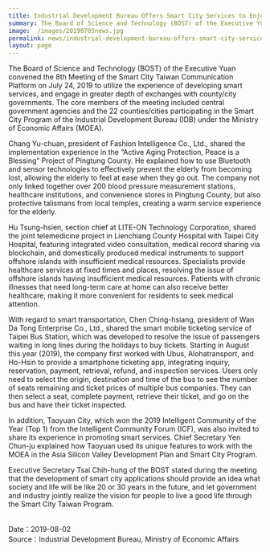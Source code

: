 ```yaml
---
title: Industrial Development Bureau Offers Smart City Services to Enjoy Smart Life
summary: The Board of Science and Technology (BOST) of the Executive Yuan convened the 8th Meeting of the Smart City Taiwan Communication Platform on July 24
image:  /images/20190705news.jpg
permalink: news/industrial-development-bureau-offers-smart-city-services-to-enjoy-smart-life/
layout: page
---
```


The Board of Science and Technology (BOST) of the Executive Yuan convened the 8th Meeting of the Smart City Taiwan Communication Platform on July 24, 2019 to utilize the experience of developing smart services, and engage in greater depth of exchanges with county/city governments. The core members of the meeting included central government agencies and the 22 counties/cities participating in the Smart City Program of the Industrial Development Bureau (IDB) under the Ministry of Economic Affairs (MOEA).

Chang Yu-chuan, president of Fashion Intelligence Co., Ltd., shared the implementation experience in the “Active Aging Protection, Peace is a Blessing” Project of Pingtung County. He explained how to use Bluetooth and sensor technologies to effectively prevent the elderly from becoming lost, allowing the elderly to feel at ease when they go out. The company not only linked together over 200 blood pressure measurement stations, healthcare institutions, and convenience stores in Pingtung County, but also protective talismans from local temples, creating a warm service experience for the elderly.

Hu Tsung-hsien, section chief at LITE-ON Technology Corporation, shared the joint telemedicine project in Lienchiang County Hospital with Taipei City Hospital, featuring integrated video consultation, medical record sharing via blockchain, and domestically produced medical instruments to support offshore islands with insufficient medical resources. Specialists provide healthcare services at fixed times and places, resolving the issue of offshore islands having insufficient medical resources. Patients with chronic illnesses that need long-term care at home can also receive better healthcare, making it more convenient for residents to seek medical attention.

With regard to smart transportation, Chen Ching-hsiang, president of Wan Da Tong Enterprise Co., Ltd., shared the smart mobile ticketing service of Taipei Bus Station, which was developed to resolve the issue of passengers waiting in long lines during the holidays to buy tickets. Starting in August this year (2019), the company first worked with Ubus, Alohatransport, and Ho-Hsin to provide a smartphone ticketing app, integrating inquiry, reservation, payment, retrieval, refund, and inspection services. Users only need to select the origin, destination and time of the bus to see the number of seats remaining and ticket prices of multiple bus companies. They can then select a seat, complete payment, retrieve their ticket, and go on the bus and have their ticket inspected.

In addition, Taoyuan City, which won the 2019 Intelligent Community of the Year (Top 1) from the Intelligent Community Forum (ICF), was also invited to share its experience in promoting smart services. Chief Secretary Yen Chun-ju explained how Taoyuan used its unique features to work with the MOEA in the Asia Silicon Valley Development Plan and Smart City Program.

Executive Secretary Tsai Chih-hung of the BOST stated during the meeting that the development of smart city applications should provide an idea what society and life will be like 20 or 30 years in the future, and let government and industry jointly realize the vision for people to live a good life through the Smart City Taiwan Program.

<br/>
Date：2019-08-02
<br/>
Source：Industrial Development Bureau, Ministry of Economic Affairs
